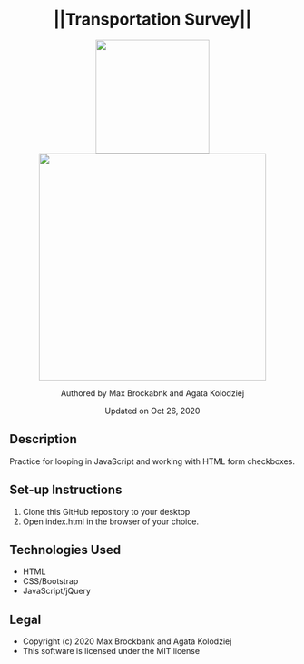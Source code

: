 <h1 align="center">||Transportation Survey||</h1>
<div align="center">
<img src="https://github.com/MaxBrockbank.png" width="200px" height="auto" >
<a href ="https://github.com/agatakolohe"><img src="https://github.com/agatakolohe.png" width="400px" height="auto" ></a>
</div>
<p align="center">Authored by Max Brockabnk and Agata Kolodziej</p>
<p align="center">Updated on Oct 26, 2020</p>

## Description
Practice for looping in JavaScript and working with HTML form checkboxes.

## Set-up Instructions
1. Clone this GitHub repository to your desktop
2. Open index.html in the browser of your choice.

## Technologies Used
* HTML
* CSS/Bootstrap
* JavaScript/jQuery

## Legal
* Copyright (c) 2020 Max Brockbank and Agata Kolodziej
* This software is licensed under the MIT license
